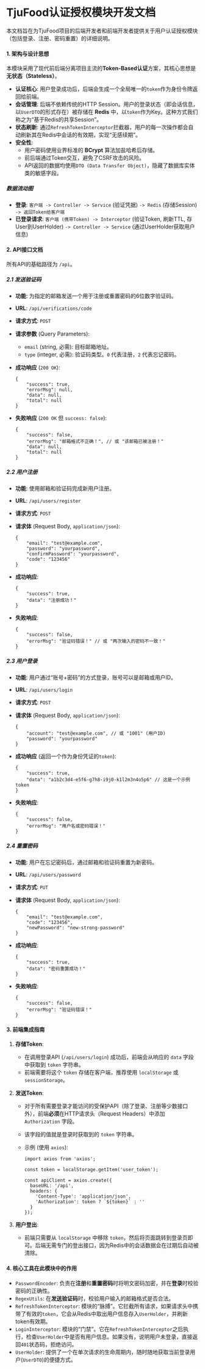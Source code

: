 # **TjuFood认证授权模块开发文档**

本文档旨在为TjuFood项目的后端开发者和前端开发者提供关于用户认证授权模块（包括登录、注册、密码重置）的详细说明。

#### **1. 架构与设计思想**

本模块采用了现代前后端分离项目主流的**Token-Based认证**方案，其核心思想是**无状态（Stateless）**。

- **认证核心**: 用户登录成功后，后端会生成一个全局唯一的`token`作为身份令牌返回给前端。
- **会话管理**: 后端不依赖传统的HTTP Session。用户的登录状态（即会话信息，以`UserDTO`的形式存在）被存储在 **Redis** 中，以`token`作为Key。这种方式我们称之为“基于Redis的共享Session”。
- **状态刷新**: 通过`RefreshTokenInterceptor`拦截器，用户的每一次操作都会自动刷新其在Redis中会话的有效期，实现“无感续期”。
- **安全性**:
  - 用户密码使用业界标准的 **BCrypt** 算法加盐哈希后存储。
  - 前后端通过Token交互，避免了CSRF攻击的风险。
  - API返回的数据均使用`DTO (Data Transfer Object)`，隐藏了数据库实体类的敏感字段。

##### **数据流动图**

- **登录**: `客户端 -> Controller -> Service` (验证凭据) `-> Redis` (存储Session) `-> 返回Token给客户端`
- **已登录请求**: `客户端 (携带Token) -> Interceptor` (验证Token, 刷新TTL, 存User到UserHolder) `-> Controller -> Service` (通过UserHolder获取用户信息)

#### **2. API接口文档**

所有API的基础路径为 `/api`。

##### **2.1 发送验证码**

- **功能**: 为指定的邮箱发送一个用于注册或重置密码的6位数字验证码。

- **URL**: `/api/verifications/code`

- **请求方式**: `POST`

- **请求参数** (Query Parameters):

  - `email` (string, 必需): 目标邮箱地址。
  - `type` (integer, 必需): 验证码类型。`0` 代表注册，`2` 代表忘记密码。

- **成功响应** (`200 OK`):

  ```
  {
      "success": true,
      "errorMsg": null,
      "data": null,
      "total": null
  }
  ```

- **失败响应** (`200 OK` 但 `success: false`):

  ```
  {
      "success": false,
      "errorMsg": "邮箱格式不正确！", // 或 "该邮箱已被注册！"
      "data": null,
      "total": null
  }
  ```

##### **2.2 用户注册**

- **功能**: 使用邮箱和验证码完成新用户注册。

- **URL**: `/api/users/register`

- **请求方式**: `POST`

- **请求体** (Request Body, `application/json`):

  ```
  {
      "email": "test@example.com",
      "password": "yourpassword",
      "confirmPassword": "yourpassword",
      "code": "123456"
  }
  ```

- **成功响应**:

  ```
  {
      "success": true,
      "data": "注册成功！"
  }
  ```

- **失败响应**:

  ```
  {
      "success": false,
      "errorMsg": "验证码错误！" // 或 "两次输入的密码不一致！"
  }
  ```

##### **2.3 用户登录**

- **功能**: 用户通过“账号+密码”的方式登录，账号可以是邮箱或用户ID。

- **URL**: `/api/users/login`

- **请求方式**: `POST`

- **请求体** (Request Body, `application/json`):

  ```
  {
      "account": "test@example.com", // 或 "1001" (用户ID)
      "password": "yourpassword"
  }
  ```

- **成功响应** (返回一个作为身份凭证的`token`):

  ```
  {
      "success": true,
      "data": "a1b2c3d4-e5f6-g7h8-i9j0-k1l2m3n4o5p6" // 这是一个示例token
  }
  ```

- **失败响应**:

  ```
  {
      "success": false,
      "errorMsg": "用户名或密码错误！"
  }
  ```

##### **2.4 重置密码**

- **功能**: 用户在忘记密码后，通过邮箱和验证码重置为新密码。

- **URL**: `/api/users/password`

- **请求方式**: `PUT`

- **请求体** (Request Body, `application/json`):

  ```
  {
      "email": "test@example.com",
      "code": "123456",
      "newPassword": "new-strong-password"
  }
  ```

- **成功响应**:

  ```
  {
      "success": true,
      "data": "密码重置成功！"
  }
  ```

- **失败响应**:

  ```
  {
      "success": false,
      "errorMsg": "验证码错误！"
  }
  ```

#### **3. 前端集成指南**

1. **存储Token**:

   - 在调用登录API (`/api/users/login`) 成功后，前端会从响应的 `data` 字段中获取到 `token` 字符串。
   - 前端需要将这个 `token` 存储在客户端，推荐使用 `localStorage` 或 `sessionStorage`。

2. **发送Token**:

   - 对于所有需要登录才能访问的受保护API（除了登录、注册等少数接口外），前端**必须**在HTTP请求头（Request Headers）中添加 `Authorization` 字段。

   - 该字段的值就是登录时获取到的 `token` 字符串。

   - 示例 (使用 `axios`):

     ```
     import axios from 'axios';
     
     const token = localStorage.getItem('user_token');
     
     const apiClient = axios.create({
       baseURL: '/api',
       headers: {
         'Content-Type': 'application/json',
         'Authorization': token ? `${token}` : ''
       }
     });
     ```

3. **用户登出**:

   - 前端只需要从 `localStorage` 中移除 `token`，然后将页面跳转到登录页即可。后端无需专门的登出接口，因为Redis中的会话数据会在过期后自动被清除。

#### **4. 核心工具在此模块中的作用**

- `PasswordEncoder`: 负责在**注册**和**重置密码**时将明文密码加密，并在**登录**时校验密码的正确性。
- `RegexUtils`: 在**发送验证码**时，校验用户输入的邮箱格式是否合法。
- `RefreshTokenInterceptor`: 模块的“脉搏”。它拦截所有请求，如果请求头中携带了有效的`token`，它会从Redis中取出用户信息存入`UserHolder`，并刷新token有效期。
- `LoginInterceptor`: 模块的“门禁”。它在`RefreshTokenInterceptor`之后执行，检查`UserHolder`中是否有用户信息。如果没有，说明用户未登录，直接返回`401`状态码，拒绝访问。
- `UserHolder`: 提供了一个在单次请求的生命周期内，随时随地获取当前登录用户(`UserDTO`)的便捷方式。
